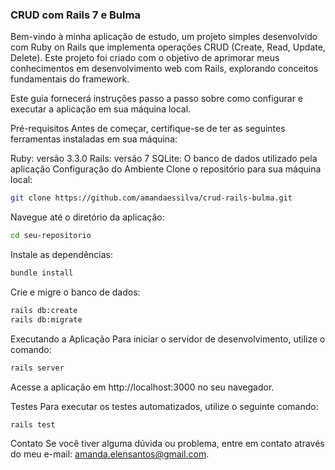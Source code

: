 ### CRUD com Rails 7 e Bulma

Bem-vindo à minha aplicação de estudo, um projeto simples desenvolvido com Ruby on Rails que implementa operações CRUD (Create, Read, Update, Delete). Este projeto foi criado com o objetivo de aprimorar meus conhecimentos em desenvolvimento web com Rails, explorando conceitos fundamentais do framework.

Este guia fornecerá instruções passo a passo sobre como configurar e executar a aplicação em sua máquina local.

Pré-requisitos
Antes de começar, certifique-se de ter as seguintes ferramentas instaladas em sua máquina:

Ruby: versão 3.3.0
Rails: versão 7
SQLite: O banco de dados utilizado pela aplicação
Configuração do Ambiente
Clone o repositório para sua máquina local:

```bash
git clone https://github.com/amandaessilva/crud-rails-bulma.git
```

Navegue até o diretório da aplicação:

```bash
cd seu-repositorio
```

Instale as dependências:

```bash
bundle install
```

Crie e migre o banco de dados:

```bash
rails db:create
rails db:migrate
```

Executando a Aplicação
Para iniciar o servidor de desenvolvimento, utilize o comando:

```bash
rails server
```

Acesse a aplicação em http://localhost:3000 no seu navegador.

Testes
Para executar os testes automatizados, utilize o seguinte comando:

```bash
rails test
```

Contato
Se você tiver alguma dúvida ou problema, entre em contato através do meu e-mail: amanda.elensantos@gmail.com.
